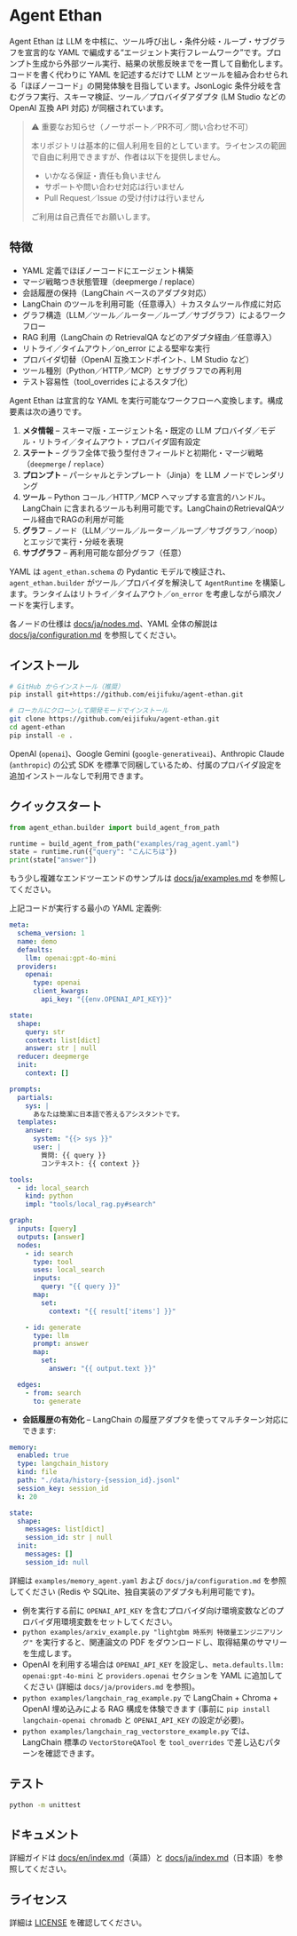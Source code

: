 # Agent Ethan
Agent Ethan は LLM を中核に、ツール呼び出し・条件分岐・ループ・サブグラフを宣言的な YAML で編成する“エージェント実行フレームワーク”です。プロンプト生成から外部ツール実行、結果の状態反映までを一貫して自動化します。コードを書く代わりに YAML を記述するだけで LLM とツールを組み合わせられる「ほぼノーコード」の開発体験を目指しています。JsonLogic 条件分岐を含むグラフ実行、スキーマ検証、ツール／プロバイダアダプタ (LM Studio などの OpenAI 互換 API 対応) が同梱されています。

> ⚠️ 重要なお知らせ（ノーサポート／PR不可／問い合わせ不可）
>
> 本リポジトリは基本的に個人利用を目的としています。ライセンスの範囲で自由に利用できますが、作者は以下を提供しません。
> - いかなる保証・責任も負いません
> - サポートや問い合わせ対応は行いません
> - Pull Request／Issue の受け付けは行いません
>
> ご利用は自己責任でお願いします。

## 特徴

- YAML 定義でほぼノーコードにエージェント構築
- マージ戦略つき状態管理（deepmerge / replace）
- 会話履歴の保持（LangChain ベースのアダプタ対応）
- LangChain のツールを利用可能（任意導入）＋カスタムツール作成に対応
- グラフ構造（LLM／ツール／ルーター／ループ／サブグラフ）によるワークフロー
- RAG 利用（LangChain の RetrievalQA などのアダプタ経由／任意導入）
- リトライ／タイムアウト／on_error による堅牢な実行
- プロバイダ切替（OpenAI 互換エンドポイント、LM Studio など）
- ツール種別（Python／HTTP／MCP）とサブグラフでの再利用
- テスト容易性（tool_overrides によるスタブ化）


Agent Ethan は宣言的な YAML を実行可能なワークフローへ変換します。構成要素は次の通りです。

1. **メタ情報** – スキーマ版・エージェント名・既定の LLM プロバイダ／モデル・リトライ／タイムアウト・プロバイダ固有設定
2. **ステート** – グラフ全体で扱う型付きフィールドと初期化・マージ戦略（`deepmerge` / `replace`）
3. **プロンプト** – パーシャルとテンプレート（Jinja）を LLM ノードでレンダリング
4. **ツール** – Python コール／HTTP／MCP へマップする宣言的ハンドル。LangChain に含まれるツールも利用可能です。LangChainのRetrievalQAツール経由でRAGの利用が可能
5. **グラフ** – ノード（LLM／ツール／ルーター／ループ／サブグラフ／noop）とエッジで実行・分岐を表現
6. **サブグラフ** – 再利用可能な部分グラフ（任意）

YAML は `agent_ethan.schema` の Pydantic モデルで検証され、`agent_ethan.builder` がツール／プロバイダを解決して `AgentRuntime` を構築します。ランタイムはリトライ／タイムアウト／`on_error` を考慮しながら順次ノードを実行します。

各ノードの仕様は [docs/ja/nodes.md](docs/ja/nodes.md)、YAML 全体の解説は [docs/ja/configuration.md](docs/ja/configuration.md) を参照してください。

## インストール

```bash
# GitHub からインストール（推奨）
pip install git+https://github.com/eijifuku/agent-ethan.git

# ローカルにクローンして開発モードでインストール
git clone https://github.com/eijifuku/agent-ethan.git
cd agent-ethan
pip install -e .
```

OpenAI (`openai`)、Google Gemini (`google-generativeai`)、Anthropic Claude (`anthropic`) の公式 SDK を標準で同梱しているため、付属のプロバイダ設定を追加インストールなしで利用できます。

## クイックスタート

```python
from agent_ethan.builder import build_agent_from_path

runtime = build_agent_from_path("examples/rag_agent.yaml")
state = runtime.run({"query": "こんにちは"})
print(state["answer"])
```

もう少し複雑なエンドツーエンドのサンプルは [docs/ja/examples.md](docs/ja/examples.md) を参照してください。

上記コードが実行する最小の YAML 定義例:

```yaml
meta:
  schema_version: 1
  name: demo
  defaults:
    llm: openai:gpt-4o-mini
  providers:
    openai:
      type: openai
      client_kwargs:
        api_key: "{{env.OPENAI_API_KEY}}"

state:
  shape:
    query: str
    context: list[dict]
    answer: str | null
  reducer: deepmerge
  init:
    context: []

prompts:
  partials:
    sys: |
      あなたは簡潔に日本語で答えるアシスタントです。
  templates:
    answer:
      system: "{{> sys }}"
      user: |
        質問: {{ query }}
        コンテキスト: {{ context }}

tools:
  - id: local_search
    kind: python
    impl: "tools/local_rag.py#search"

graph:
  inputs: [query]
  outputs: [answer]
  nodes:
    - id: search
      type: tool
      uses: local_search
      inputs:
        query: "{{ query }}"
      map:
        set:
          context: "{{ result['items'] }}"

    - id: generate
      type: llm
      prompt: answer
      map:
        set:
          answer: "{{ output.text }}"

  edges:
    - from: search
      to: generate
```

- **会話履歴の有効化** – LangChain の履歴アダプタを使ってマルチターン対応にできます:

```yaml
memory:
  enabled: true
  type: langchain_history
  kind: file
  path: "./data/history-{session_id}.jsonl"
  session_key: session_id
  k: 20

state:
  shape:
    messages: list[dict]
    session_id: str | null
  init:
    messages: []
    session_id: null
```

詳細は `examples/memory_agent.yaml` および `docs/ja/configuration.md` を参照してください (Redis や SQLite、独自実装のアダプタも利用可能です)。

- 例を実行する前に `OPENAI_API_KEY` を含むプロバイダ向け環境変数などのプロバイダ用環境変数をセットしてください。
- `python examples/arxiv_example.py "lightgbm 時系列 特徴量エンジニアリング"` を実行すると、関連論文の PDF をダウンロードし、取得結果のサマリーを生成します。
- OpenAI を利用する場合は `OPENAI_API_KEY` を設定し、`meta.defaults.llm: openai:gpt-4o-mini` と `providers.openai` セクションを YAML に追加してください (詳細は `docs/ja/providers.md` を参照)。
- `python examples/langchain_rag_example.py` で LangChain + Chroma + OpenAI 埋め込みによる RAG 構成を体験できます (事前に `pip install langchain-openai chromadb` と `OPENAI_API_KEY` の設定が必要)。
- `python examples/langchain_rag_vectorstore_example.py` では、LangChain 標準の `VectorStoreQATool` を `tool_overrides` で差し込むパターンを確認できます。

## テスト

```bash
python -m unittest
```

## ドキュメント

詳細ガイドは [docs/en/index.md](docs/en/index.md)（英語）と [docs/ja/index.md](docs/ja/index.md)（日本語）を参照してください。

## ライセンス

詳細は [LICENSE](LICENSE) を確認してください。
